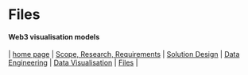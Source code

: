 # Files
#### Web3 visualisation models

| [home page](../README.md) | [Scope, Research, Requirements](scope_and_requirements) | [Solution Design](solution_design.md) | [Data Engineering](data_engineering.md) | [Data Visualisation](data_visualisation.md) | [Files](files.md) |